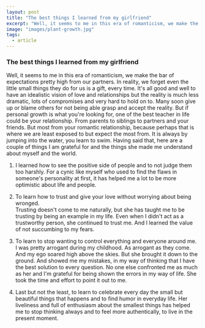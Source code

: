 ```yaml
---
layout: post
title: "The best things I learned from my girlfriend"
excerpt: "Well, it seems to me in this era of romanticism, we make the bar of expectations pretty high from our partners."
image: "images/plant-growth.jpg"
tags: 
  - article
---
```


### The best things I learned from my girlfriend

Well, it seems to me in this era of romanticism, we make the bar of expectations pretty high from our partners. In reality, we forget even the little small things they do for us is a gift, every time. It's all good and well to have an idealistic vision of love and relationships but the reality is much less dramatic, lots of compromises and very hard to hold on to. Many soon give up or blame others for not being able grasp and accept the reality. But if personal growth is what you're looking for, one of the best teacher in life could be your relationship. From parents to siblings to partners and your friends. But most from your romantic relationship, because perhaps that is where we are least exposed to but expect the most from. It is always by jumping into the water, you learn to swim.
Having said that, here are a couple of things I am grateful for and the things she made me understand about myself and the world. 
1. I learned how to see the positive side of people and to not judge them too harshly. For a cynic like myself who used to find the flaws in someone's personality at first, it has helped me a lot to be more optimistic about life and people.   

2. To learn how to trust and give your love without worrying about being wronged.  
Trusting doesn't come to me naturally, but she has taught me to be trusting by being an example in my life. Even when I didn't act as a trustworthy person, she continued to trust me. And I learned the value of not succumbing to my fears.
    
3. To learn to stop wanting to control everything and everyone around me.  
I was pretty arrogant during my childhood. As arrogant as they come. And my ego soared high above the skies. But she brought it down to the ground. And showed me my mistakes, in my way of thinking that I have the best solution to every question. No one else confronted me as much as her and I'm grateful for being shown the errors in my way of life. She took the time and effort to point it out to me. 

4. Last but not the least, to learn to celebrate every day the small but beautiful things that happens and to find humor in everyday life. Her liveliness and full of enthusiasm about the smallest things has helped me to stop thinking always and to feel more authentically, to live in the present moment. 

